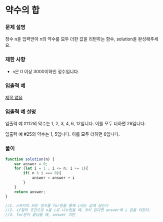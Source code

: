 # 약수의 합

### **문제 설명**

정수 n을 입력받아 n의 약수를 모두 더한 값을 리턴하는 함수, solution을 완성해주세요.

### 제한 사항

- `n`은 0 이상 3000이하인 정수입니다.

### 입출력 예

[제목 없음](https://www.notion.so/bc821a95457544758453c372e6a44a7f)

### 입출력 예 설명

입출력 예 #112의 약수는 1, 2, 3, 4, 6, 12입니다. 이를 모두 더하면 28입니다.

입출력 예 #25의 약수는 1, 5입니다. 이를 모두 더하면 6입니다.

### 풀이

```jsx
function solution(n) {
    var answer = 0;
    for (let i = 1 ; i <= n; i += 1){
        if( n % i === 0){
            answer = answer + i
        }
    }
    return answer;
}

//1. n까지의 모든 정수를 for문을 통해 i라는 값에 담는다
//2. if절의 조건으로 n을 i로 나누었을 때, 0이 된다면 answer에 i 값을 더한다.
//3. for문이 끝났을 때, answer 리턴
```